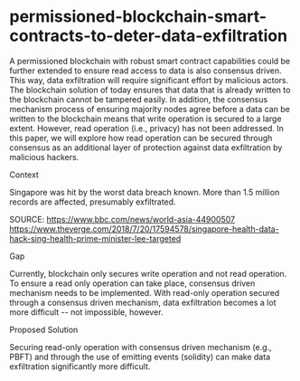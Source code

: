 # permissioned-blockchain-smart-contracts-to-deter-data-exfiltration
A permissioned blockchain with robust smart contract capabilities could be further extended to ensure read access to data is also consensus driven. This way, data exfiltration will require significant effort by malicious actors. The blockchain solution of today ensures that data that is already written to the blockchain cannot be tampered easily. In addition, the consensus mechanism process of ensuring majority nodes agree before a data can be written to the blockchain means that write operation is secured to a large extent. However, read operation (i.e., privacy) has not been addressed. In this paper, we will explore how read operation can be secured through consensus as an additional layer of protection against data exfiltration by malicious hackers. 

Context

Singapore was hit by the worst data breach known. More than 1.5 million records are affected, presumably exfiltrated. 

SOURCE:
https://www.bbc.com/news/world-asia-44900507
https://www.theverge.com/2018/7/20/17594578/singapore-health-data-hack-sing-health-prime-minister-lee-targeted

Gap

Currently, blockchain only secures write operation and not read operation. To ensure a read only operation can take place, consensus driven mechanism needs to be implemented. With read-only operation secured through a consensus driven mechanism, data exfiltration becomes a lot more difficult -- not impossible, however. 

Proposed Solution

Securing read-only operation with consensus driven mechanism (e.g., PBFT) and through the use of emitting events (solidity) can make data exfiltration significantly more difficult.

